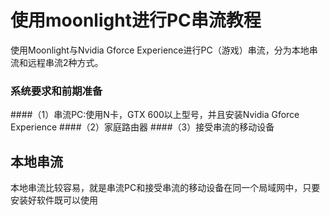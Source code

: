 # 使用moonlight进行PC串流教程

使用Moonlight与Nvidia Gforce Experience进行PC（游戏）串流，分为本地串流和远程串流2种方式。

### 系统要求和前期准备
####（1）串流PC:使用N卡，GTX 600以上型号，并且安装Nvidia Gforce Experience
####（2）家庭路由器
####（3）接受串流的移动设备

## 本地串流
本地串流比较容易，就是串流PC和接受串流的移动设备在同一个局域网中，只要安装好软件既可以使用

